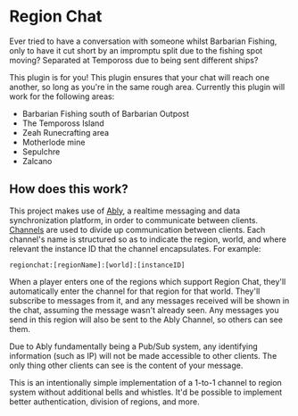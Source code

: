 # Region Chat

Ever tried to have a conversation with someone whilst Barbarian Fishing, only to have it cut short by an impromptu split due to the fishing spot moving? Separated at Tempoross due to being sent different ships?

This plugin is for you! This plugin ensures that your chat will reach one another, so long as you're in the same rough area. Currently this plugin will work for the following areas:

* Barbarian Fishing south of Barbarian Outpost
* The Tempoross Island
* Zeah Runecrafting area
* Motherlode mine
* Sepulchre
* Zalcano

## How does this work?

This project makes use of [Ably](https://www.ably.com), a realtime messaging and data synchronization platform, in order to communicate between clients. [Channels](https://ably.com/channels) are used to divide up communication between clients. Each channel's name is structured so as to indicate the region, world, and where relevant the instance ID that the channel encapsulates. For example:

`regionchat:[regionName]:[world]:[instanceID]`

When a player enters one of the regions which support Region Chat, they'll automatically enter the channel for that region for that world. They'll subscribe to messages from it, and any messages received will be shown in the chat, assuming the message wasn't already seen. Any messages you send in this region will also be sent to the Ably Channel, so others can see them.

Due to Ably fundamentally being a Pub/Sub system, any identifying information (such as IP) will not be made accessible to other clients. The only thing other clients can see is the content of your message.

This is an intentionally simple implementation of a 1-to-1 channel to region system without additional bells and whistles. It'd be possible to implement better authentication, division of regions, and more.